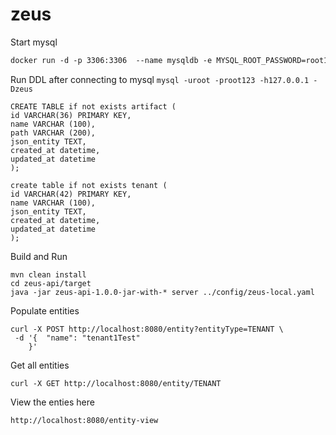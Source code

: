 # zeus

Start mysql
```xml
docker run -d -p 3306:3306  --name mysqldb -e MYSQL_ROOT_PASSWORD=root123 -e MYSQL_DATABASE=zeus -d mysql:5.7
```
Run DDL after connecting to mysql
`mysql -uroot -proot123 -h127.0.0.1 -Dzeus`

```
CREATE TABLE if not exists artifact (
id VARCHAR(36) PRIMARY KEY,
name VARCHAR (100),
path VARCHAR (200),
json_entity TEXT,
created_at datetime,
updated_at datetime
);

create table if not exists tenant (
id VARCHAR(42) PRIMARY KEY,
name VARCHAR (100),
json_entity TEXT,
created_at datetime,
updated_at datetime
);
```

Build and Run
```
mvn clean install
cd zeus-api/target
java -jar zeus-api-1.0.0-jar-with-* server ../config/zeus-local.yaml
```

Populate entities
```
curl -X POST http://localhost:8080/entity?entityType=TENANT \
 -d '{  "name": "tenant1Test" 
    }'
```

Get all entities
```
curl -X GET http://localhost:8080/entity/TENANT
```

View the enties here
```
http://localhost:8080/entity-view
```
